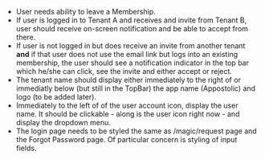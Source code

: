 - User needs ability to leave a Membership.
- If user is logged in to Tenant A and receives and invite from Tenant B, user should receive on-screen notification and be able to accept from there.
- If user is not logged in but does receive an invite from another tenant **and** if that user does not use the email link but logs into an existing membership, the user should see a notification indicator in the top bar which he/she can click, see the invite and either accept or reject.
- The tenant name should display either immediately to the right of or immediatly below (but still in the TopBar) the app name (Appostolic) and logo (to be added later).
- Immediately to the left of of the user account icon, display the user name. It should be clickable - along is the user icon right now - and display the dropdown menu.
- The login page needs to be styled the same as /magic/request page and the Forgot Password page. Of particular concern is styling of input fields.

